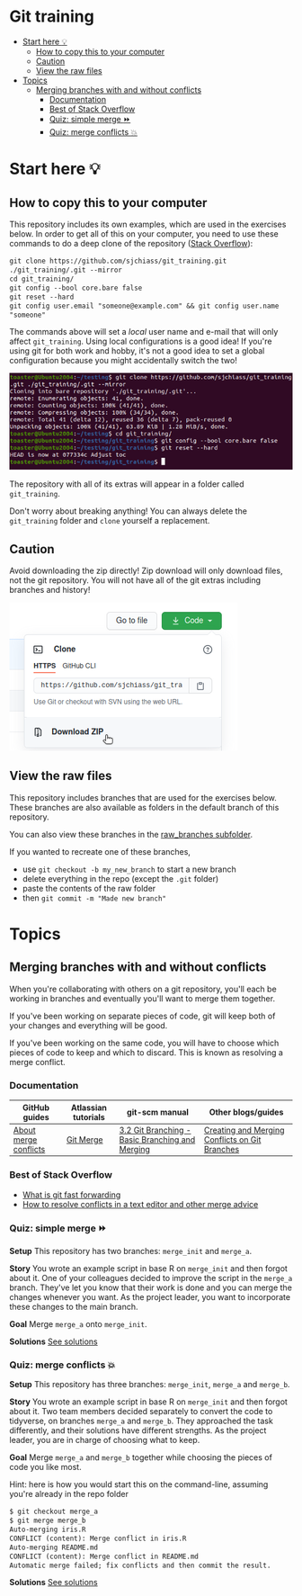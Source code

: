 # Git training <!-- omit in toc -->

- [Start here :bulb:](#start-here-bulb)
  - [How to copy this to your computer](#how-to-copy-this-to-your-computer)
  - [Caution](#caution)
  - [View the raw files](#view-the-raw-files)
- [Topics](#topics)
  - [Merging branches with and without conflicts](#merging-branches-with-and-without-conflicts)
    - [Documentation](#documentation)
    - [Best of Stack Overflow](#best-of-stack-overflow)
    - [Quiz: simple merge :fast_forward:](#quiz-simple-merge-fast_forward)
    - [Quiz: merge conflicts :collision:](#quiz-merge-conflicts-collision)

# Start here :bulb:

## How to copy this to your computer

This repository includes its own examples, which are used in the exercises below. In order to get all of this on your computer, you need to use these commands to do a deep clone of the repository ([Stack Overflow](https://stackoverflow.com/a/7216269)):

```
git clone https://github.com/sjchiass/git_training.git ./git_training/.git --mirror
cd git_training/
git config --bool core.bare false
git reset --hard
git config user.email "someone@example.com" && git config user.name "someone"
```
The commands above will set a *local* user name and e-mail that will only affect `git_training`. Using local configurations is a good idea! If you're using git for both work and hobby, it's not a good idea to set a global configuration because you might accidentally switch the two!

![Cloning in Ubuntu](./images/clone_success.png)

The repository with all of its extras will appear in a folder called `git_training`.

Don't worry about breaking anything! You can always delete the `git_training` folder and `clone` yourself a replacement.

## Caution

Avoid downloading the zip directly! Zip download will only download files, not the git repository. You will not have all of the git extras including branches and history!

![Avoid the Zip download](./images/download_zip_beware.png)

## View the raw files

This repository includes branches that are used for the exercises below. These branches are also available as folders in the default branch of this repository.

You can also view these branches in the [raw_branches subfolder](./raw_branches).

If you wanted to recreate one of these branches,

  * use `git checkout -b my_new_branch` to start a new branch
  * delete everything in the repo (except the `.git` folder)
  * paste the contents of the raw folder
  * then `git commit -m "Made new branch"`

# Topics

## Merging branches with and without conflicts

When you're collaborating with others on a git repository, you'll each be working in branches and eventually you'll want to merge them together.

If you've been working on separate pieces of code, git will keep both of your changes and everything will be good.

If you've been working on the same code, you will have to choose which pieces of code to keep and which to discard. This is known as resolving a merge conflict.

### Documentation

| GitHub guides | Atlassian tutorials | git-scm manual | Other blogs/guides |
|---------------|---------------------|----------------|--------------------|
| [About merge conflicts](https://docs.github.com/en/free-pro-team@latest/github/collaborating-with-issues-and-pull-requests/about-merge-conflicts) | [Git Merge](https://www.atlassian.com/git/tutorials/using-branches/git-merge) | [3.2 Git Branching - Basic Branching and Merging](https://git-scm.com/book/en/v2/Git-Branching-Basic-Branching-and-Merging) | [Creating and Merging Conflicts on Git Branches](https://codeforphilly.github.io/decentralized-data/tutorials/actually-using-git/lessons/conflicting-branches/) |

### Best of Stack Overflow

  * [What is git fast forwarding](https://stackoverflow.com/questions/29673869/what-is-git-fast-forwarding)
  * [How to resolve conflicts in a text editor and other merge advice](https://stackoverflow.com/questions/161813/how-to-resolve-merge-conflicts-in-git-repository/7589612#7589612)

### Quiz: simple merge :fast_forward:

__Setup__ This repository has two branches: `merge_init` and `merge_a`.

__Story__ You wrote an example script in base R on `merge_init` and then forgot about it. One of your colleagues decided to improve the script in the `merge_a` branch. They've let you know that their work is done and you can merge the changes whenever you want. As the project leader, you want to incorporate these changes to the main branch.

__Goal__ Merge `merge_a` onto `merge_init`.

__Solutions__ [See solutions](./merge_solutions.md)

### Quiz: merge conflicts :collision:

__Setup__ This repository has three branches: `merge_init`, `merge_a` and `merge_b`.

__Story__ You wrote an example script in base R on `merge_init` and then forgot about it. Two team members decided separately to convert the code to tidyverse, on branches `merge_a` and `merge_b`. They approached the task differently, and their solutions have different strengths. As the project leader, you are in charge of choosing what to keep.

__Goal__ Merge `merge_a` and `merge_b` together while choosing the pieces of code you like most.

Hint: here is how you would start this on the command-line, assuming you're already in the repo folder

```console
$ git checkout merge_a
$ git merge merge_b
Auto-merging iris.R
CONFLICT (content): Merge conflict in iris.R
Auto-merging README.md
CONFLICT (content): Merge conflict in README.md
Automatic merge failed; fix conflicts and then commit the result.
```

__Solutions__ [See solutions](./merge_conflicts_solutions.md)
